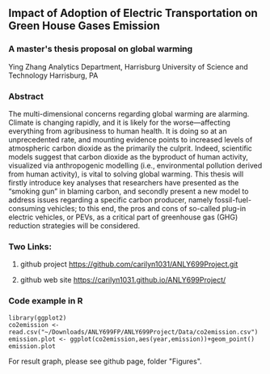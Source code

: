 ## Impact of Adoption of Electric Transportation on Green House Gases Emission
### A master's thesis proposal on global warming

Ying Zhang
 Analytics Department, Harrisburg University of Science and Technology
 Harrisburg, PA

### Abstract

The multi-dimensional concerns regarding global warming are alarming. Climate is changing rapidly, and it is likely for the worse—affecting everything from agribusiness to human health. It is doing so at an unprecedented rate, and mounting evidence points to increased levels of atmospheric carbon dioxide as the primarily the culprit. Indeed, scientific models suggest that carbon dioxide as the byproduct of human activity, visualized via anthropogenic modelling (i.e., environmental pollution derived from human activity), is vital to solving global warming. This thesis will firstly introduce key analyses that researchers have presented as the “smoking gun” in blaming carbon, and secondly present a new model to address issues regarding a specific carbon producer, namely fossil-fuel-consuming vehicles; to this end, the pros and cons of so-called plug-in electric vehicles, or PEVs, as a critical part of greenhouse gas (GHG) reduction strategies will be considered.

### Two Links:
1. github project 
https://github.com/carilyn1031/ANLY699Project.git

2. github web site 
https://carilyn1031.github.io/ANLY699Project/ 

### Code example in R
```{r}
library(ggplot2)
co2emission <- read.csv("~/Downloads/ANLY699FP/ANLY699Project/Data/co2emission.csv")
emission.plot <- ggplot(co2emission,aes(year,emission))+geom_point()
emission.plot
```
For result graph, please see github page, folder "Figures". 
